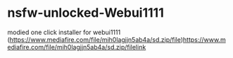 # nsfw-unlocked-Webui1111
modied one click installer for webui1111
(https://www.mediafire.com/file/mih0lagjjn5ab4a/sd.zip/file)https://www.mediafire.com/file/mih0lagjjn5ab4a/sd.zip/filelink
